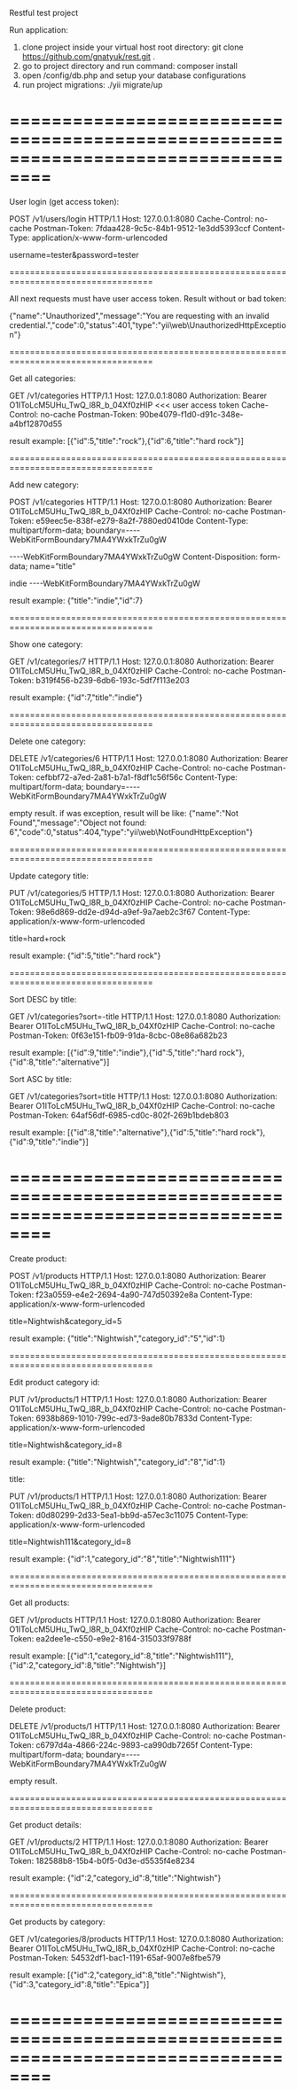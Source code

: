 Restful test project

Run application:
1. clone project inside your virtual host root directory: git clone https://github.com/gnatyuk/rest.git .
2. go to project directory and run command: composer install
3. open /config/db.php and setup your database configurations
4. run project migrations: ./yii migrate/up

==================================================================================
==================================================================================

User login (get access token):

POST /v1/users/login HTTP/1.1
Host: 127.0.0.1:8080
Cache-Control: no-cache
Postman-Token: 7fdaa428-9c5c-84b1-9512-1e3dd5393ccf
Content-Type: application/x-www-form-urlencoded

username=tester&password=tester

==================================================================================

All next requests must have user access token. Result without or bad token:

{"name":"Unauthorized","message":"You are requesting with an invalid credential.","code":0,"status":401,"type":"yii\\web\\UnauthorizedHttpException"}

==================================================================================

Get all categories:

GET /v1/categories HTTP/1.1
Host: 127.0.0.1:8080
Authorization: Bearer O1IToLcM5UHu_TwQ_l8R_b_04Xf0zHIP   <<< user access token
Cache-Control: no-cache
Postman-Token: 90be4079-f1d0-d91c-348e-a4bf12870d55

result example: [{"id":5,"title":"rock"},{"id":6,"title":"hard rock"}]

==================================================================================

Add new category:

POST /v1/categories HTTP/1.1
Host: 127.0.0.1:8080
Authorization: Bearer O1IToLcM5UHu_TwQ_l8R_b_04Xf0zHIP
Cache-Control: no-cache
Postman-Token: e59eec5e-838f-e279-8a2f-7880ed0410de
Content-Type: multipart/form-data; boundary=----WebKitFormBoundary7MA4YWxkTrZu0gW

----WebKitFormBoundary7MA4YWxkTrZu0gW
Content-Disposition: form-data; name="title"

indie
----WebKitFormBoundary7MA4YWxkTrZu0gW

result example: {"title":"indie","id":7}

==================================================================================

Show one category:

GET /v1/categories/7 HTTP/1.1
Host: 127.0.0.1:8080
Authorization: Bearer O1IToLcM5UHu_TwQ_l8R_b_04Xf0zHIP
Cache-Control: no-cache
Postman-Token: b319f456-b239-6db6-193c-5df7f113e203

result example: {"id":7,"title":"indie"}

==================================================================================

Delete one category:

DELETE /v1/categories/6 HTTP/1.1
Host: 127.0.0.1:8080
Authorization: Bearer O1IToLcM5UHu_TwQ_l8R_b_04Xf0zHIP
Cache-Control: no-cache
Postman-Token: cefbbf72-a7ed-2a81-b7a1-f8df1c56f56c
Content-Type: multipart/form-data; boundary=----WebKitFormBoundary7MA4YWxkTrZu0gW

empty result. if was exception, result will be like: {"name":"Not Found","message":"Object not found: 6","code":0,"status":404,"type":"yii\\web\\NotFoundHttpException"}

==================================================================================

Update category title:

PUT /v1/categories/5 HTTP/1.1
Host: 127.0.0.1:8080
Authorization: Bearer O1IToLcM5UHu_TwQ_l8R_b_04Xf0zHIP
Cache-Control: no-cache
Postman-Token: 98e6d869-dd2e-d94d-a9ef-9a7aeb2c3f67
Content-Type: application/x-www-form-urlencoded

title=hard+rock

result example: {"id":5,"title":"hard rock"}

==================================================================================

Sort DESC by title:

GET /v1/categories?sort=-title HTTP/1.1
Host: 127.0.0.1:8080
Authorization: Bearer O1IToLcM5UHu_TwQ_l8R_b_04Xf0zHIP
Cache-Control: no-cache
Postman-Token: 0f63e151-fb09-91da-8cbc-08e86a682b23

result example: [{"id":9,"title":"indie"},{"id":5,"title":"hard rock"},{"id":8,"title":"alternative"}]

Sort ASC by title:

GET /v1/categories?sort=title HTTP/1.1
Host: 127.0.0.1:8080
Authorization: Bearer O1IToLcM5UHu_TwQ_l8R_b_04Xf0zHIP
Cache-Control: no-cache
Postman-Token: 64af56df-6985-cd0c-802f-269b1bdeb803

result example: [{"id":8,"title":"alternative"},{"id":5,"title":"hard rock"},{"id":9,"title":"indie"}]

==================================================================================
==================================================================================

Create product:

POST /v1/products HTTP/1.1
Host: 127.0.0.1:8080
Authorization: Bearer O1IToLcM5UHu_TwQ_l8R_b_04Xf0zHIP
Cache-Control: no-cache
Postman-Token: f23a0559-e4e2-2694-4a90-747d50392e8a
Content-Type: application/x-www-form-urlencoded

title=Nightwish&category_id=5

result example: {"title":"Nightwish","category_id":"5","id":1}

==================================================================================

Edit product category id:

PUT /v1/products/1 HTTP/1.1
Host: 127.0.0.1:8080
Authorization: Bearer O1IToLcM5UHu_TwQ_l8R_b_04Xf0zHIP
Cache-Control: no-cache
Postman-Token: 6938b869-1010-799c-ed73-9ade80b7833d
Content-Type: application/x-www-form-urlencoded

title=Nightwish&category_id=8

result example: {"title":"Nightwish","category_id":"8","id":1}

title:

PUT /v1/products/1 HTTP/1.1
Host: 127.0.0.1:8080
Authorization: Bearer O1IToLcM5UHu_TwQ_l8R_b_04Xf0zHIP
Cache-Control: no-cache
Postman-Token: d0d80299-2d33-5ea1-bb9d-a57ec3c11075
Content-Type: application/x-www-form-urlencoded

title=Nightwish111&category_id=8

result example: {"id":1,"category_id":"8","title":"Nightwish111"}

==================================================================================

Get all products:

GET /v1/products HTTP/1.1
Host: 127.0.0.1:8080
Authorization: Bearer O1IToLcM5UHu_TwQ_l8R_b_04Xf0zHIP
Cache-Control: no-cache
Postman-Token: ea2dee1e-c550-e9e2-8164-315033f9788f

result example: [{"id":1,"category_id":8,"title":"Nightwish111"},{"id":2,"category_id":8,"title":"Nightwish"}]

==================================================================================

Delete product:

DELETE /v1/products/1 HTTP/1.1
Host: 127.0.0.1:8080
Authorization: Bearer O1IToLcM5UHu_TwQ_l8R_b_04Xf0zHIP
Cache-Control: no-cache
Postman-Token: c6797d4a-4866-224c-9893-ca990db7265f
Content-Type: multipart/form-data; boundary=----WebKitFormBoundary7MA4YWxkTrZu0gW

empty result.

==================================================================================

Get product details:

GET /v1/products/2 HTTP/1.1
Host: 127.0.0.1:8080
Authorization: Bearer O1IToLcM5UHu_TwQ_l8R_b_04Xf0zHIP
Cache-Control: no-cache
Postman-Token: 182588b8-15b4-b0f5-0d3e-d5535f4e8234

result example: {"id":2,"category_id":8,"title":"Nightwish"}

==================================================================================

Get products by category:

GET /v1/categories/8/products HTTP/1.1
Host: 127.0.0.1:8080
Authorization: Bearer O1IToLcM5UHu_TwQ_l8R_b_04Xf0zHIP
Cache-Control: no-cache
Postman-Token: 54532df1-bac1-1191-65af-9007e8fbe579

result example: [{"id":2,"category_id":8,"title":"Nightwish"},{"id":3,"category_id":8,"title":"Epica"}]

==================================================================================
==================================================================================